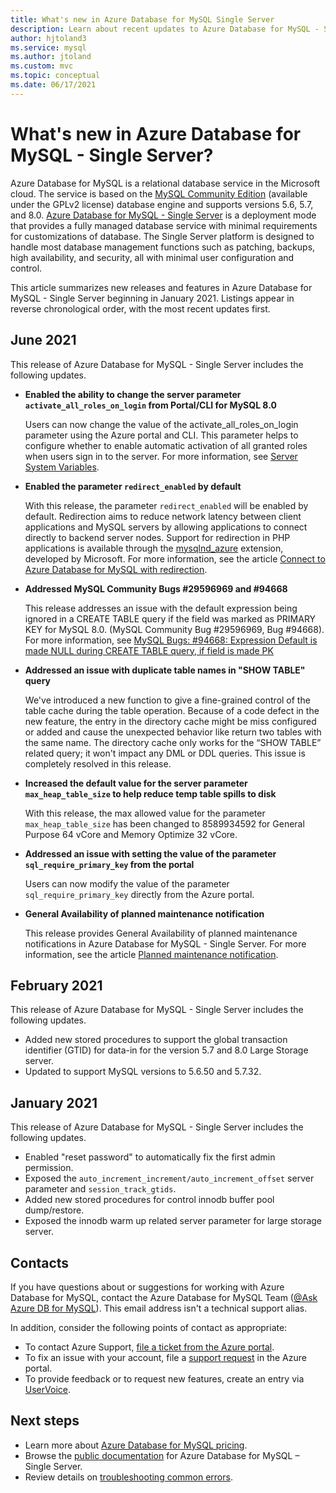 ```yaml
---
title: What's new in Azure Database for MySQL Single Server
description: Learn about recent updates to Azure Database for MySQL - Single server, a relational database service in the Microsoft cloud based on the MySQL Community Edition.
author: hjtoland3
ms.service: mysql
ms.author: jtoland
ms.custom: mvc
ms.topic: conceptual
ms.date: 06/17/2021
---
```

# What's new in Azure Database for MySQL - Single Server?

Azure Database for MySQL is a relational database service in the Microsoft cloud. The service is based on the [MySQL Community Edition](https://www.mysql.com/products/community/) (available under the GPLv2 license) database engine and supports versions 5.6, 5.7, and 8.0. [Azure Database for MySQL - Single Server](./overview.md#azure-database-for-mysql---single-server) is a deployment mode that provides a fully managed database service with minimal requirements for customizations of database. The Single Server platform is designed to handle most database management functions such as patching, backups, high availability, and security, all with minimal user configuration and control.

This article summarizes new releases and features in Azure Database for MySQL - Single Server beginning in January 2021. Listings appear in reverse chronological order, with the most recent updates first.

## June 2021
  
This release of Azure Database for MySQL - Single Server includes the following updates.

- **Enabled the ability to change the server parameter `activate_all_roles_on_login` from Portal/CLI for MySQL 8.0**

  Users can now change the value of the activate_all_roles_on_login parameter using the Azure portal and CLI. This parameter helps to configure whether to enable automatic activation of all granted roles when users sign in to the server. For more information, see  [Server System Variables](https://dev.mysql.com/doc/refman/8.0/en/server-system-variables.html).

- **Enabled the parameter `redirect_enabled` by default**

  With this release, the parameter `redirect_enabled` will be enabled by default. Redirection aims to reduce network latency between client applications and MySQL servers by allowing applications to connect directly to backend server nodes. Support for redirection in PHP applications is available through the [mysqlnd_azure](https://github.com/microsoft/mysqlnd_azure) extension, developed by Microsoft. For more information, see the article [Connect to Azure Database for MySQL with redirection](howto-redirection.md).

- **Addressed MySQL Community Bugs #29596969 and #94668**

  This release addresses an issue with the default expression being ignored in a CREATE TABLE query if the field was marked as PRIMARY KEY for MySQL 8.0. (MySQL Community Bug #29596969, Bug #94668). For more information, see [MySQL Bugs: #94668: Expression Default is made NULL during CREATE TABLE query, if field is made PK](https://bugs.mysql.com/bug.php?id=94668)

- **Addressed an issue with duplicate table names in "SHOW TABLE" query**

  We've introduced a new function to give a fine-grained control of the table cache during the table operation. Because of a code defect in the new feature, the entry in the directory cache might be miss configured or added and cause the unexpected behavior like return two tables with the same name. The directory cache only works for the “SHOW TABLE” related query; it won't impact any DML or DDL queries. This issue is completely resolved in this release.

- **Increased the default value for the server parameter `max_heap_table_size` to help reduce temp table spills to disk**

  With this release, the max allowed value for the parameter `max_heap_table_size` has been changed to 8589934592 for General Purpose 64 vCore and Memory Optimize 32 vCore.

- **Addressed an issue with setting the value of the parameter `sql_require_primary_key` from the portal**

  Users can now modify the value of the parameter `sql_require_primary_key` directly from the Azure portal.

- **General Availability of planned maintenance notification**

  This release provides General Availability of planned maintenance notifications in Azure Database for MySQL - Single Server. For more information, see the article [Planned maintenance notification](concepts-planned-maintenance-notification.md).

## February 2021

This release of Azure Database for MySQL - Single Server includes the following updates.

- Added new stored procedures to support the global transaction identifier (GTID) for data-in for the version 5.7 and 8.0 Large Storage server.
- Updated to support MySQL versions to 5.6.50 and 5.7.32.

## January 2021

This release of Azure Database for MySQL - Single Server includes the following updates.

- Enabled "reset password" to automatically fix the first admin permission.
- Exposed the `auto_increment_increment/auto_increment_offset` server parameter and `session_track_gtids`.
- Added new stored procedures for control innodb buffer pool dump/restore.
- Exposed the innodb warm up related server parameter for large storage server.

## Contacts

If you have questions about or suggestions for working with Azure Database for MySQL, contact the Azure Database for MySQL Team ([@Ask Azure DB for MySQL](mailto:AskAzureDBforMySQL@service.microsoft.com)). This email address isn't a technical support alias.

In addition, consider the following points of contact as appropriate:

- To contact Azure Support, [file a ticket from the Azure portal](https://portal.azure.com/?#blade/Microsoft_Azure_Support/HelpAndSupportBlade).
- To fix an issue with your account, file a [support request](https://ms.portal.azure.com/#blade/Microsoft_Azure_Support/HelpAndSupportBlade/newsupportrequest) in the Azure portal.
- To provide feedback or to request new features, create an entry via [UserVoice](https://feedback.azure.com/forums/597982-azure-database-for-mysql).

## Next steps

- Learn more about [Azure Database for MySQL pricing](https://azure.microsoft.com/pricing/details/mysql/server/).
- Browse the [public documentation](./single-server/index.yml) for Azure Database for MySQL – Single Server.
- Review details on [troubleshooting common errors](./howto-troubleshoot-common-errors.md).